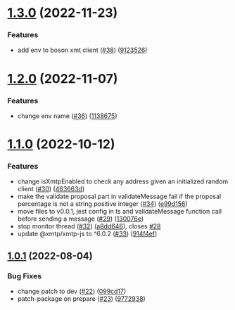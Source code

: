 # [1.3.0](https://github.com/bosonprotocol/chat-sdk/compare/v1.2.0...v1.3.0) (2022-11-23)


### Features

* add env to boson xmt client ([#38](https://github.com/bosonprotocol/chat-sdk/issues/38)) ([9123526](https://github.com/bosonprotocol/chat-sdk/commit/9123526ed178c3198be53f467101ef4051b899b1))

# [1.2.0](https://github.com/bosonprotocol/chat-sdk/compare/v1.1.0...v1.2.0) (2022-11-07)


### Features

* change env name ([#36](https://github.com/bosonprotocol/chat-sdk/issues/36)) ([1138675](https://github.com/bosonprotocol/chat-sdk/commit/11386753a58f9a4df50e492a7bccdebf48242ced))

# [1.1.0](https://github.com/bosonprotocol/chat-sdk/compare/v1.0.1...v1.1.0) (2022-10-12)


### Features

* change isXmtpEnabled to check any address given an initialized random client ([#30](https://github.com/bosonprotocol/chat-sdk/issues/30)) ([463663d](https://github.com/bosonprotocol/chat-sdk/commit/463663dac2df25c9ff8b137a61ead0fff220c3a5))
* make the validate proposal part in validateMessage fail if the proposal percentage is not a string positive integer ([#34](https://github.com/bosonprotocol/chat-sdk/issues/34)) ([e99d156](https://github.com/bosonprotocol/chat-sdk/commit/e99d1568398a5db7dde6809f8b7dc681cdfdf0eb))
* move files to v0.0.1, jest config in ts and validateMessage function call before sending a message ([#29](https://github.com/bosonprotocol/chat-sdk/issues/29)) ([130076e](https://github.com/bosonprotocol/chat-sdk/commit/130076e8319562cba59ccb117ac3c6f04598fbf7))
* stop monitor thread ([#32](https://github.com/bosonprotocol/chat-sdk/issues/32)) ([a8dd646](https://github.com/bosonprotocol/chat-sdk/commit/a8dd646fd42d416af4fdf716dbd85306a258adf8)), closes [#28](https://github.com/bosonprotocol/chat-sdk/issues/28)
* update @xmtp/xmtp-js to ^6.0.2 ([#33](https://github.com/bosonprotocol/chat-sdk/issues/33)) ([914f4ef](https://github.com/bosonprotocol/chat-sdk/commit/914f4ef253da89eeae64df6d9f898ce4d10a8032))

## [1.0.1](https://github.com/bosonprotocol/chat-sdk/compare/v1.0.0...v1.0.1) (2022-08-04)

### Bug Fixes

- change patch to dev ([#22](https://github.com/bosonprotocol/chat-sdk/issues/22)) ([099cd17](https://github.com/bosonprotocol/chat-sdk/commit/099cd174bbd6450e1dff40037b48a5b6dc1110a8))
- patch-package on prepare ([#23](https://github.com/bosonprotocol/chat-sdk/issues/23)) ([9772938](https://github.com/bosonprotocol/chat-sdk/commit/9772938d0837cd2685390077350478714304ab24))
